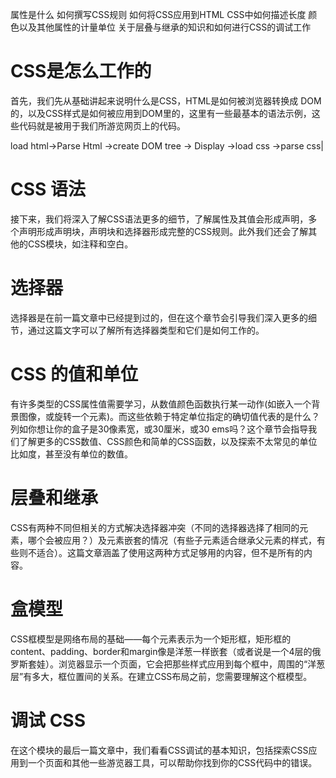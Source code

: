 属性是什么
如何撰写CSS规则
如何将CSS应用到HTML
CSS中如何描述长度
颜色以及其他属性的计量单位
关于层叠与继承的知识和如何进行CSS的调试工作


# CSS是怎么工作的
首先，我们先从基础讲起来说明什么是CSS，HTML是如何被浏览器转换成 DOM 的，以及CSS样式是如何被应用到DOM里的，这里有一些最基本的语法示例，这些代码就是被用于我们所游览网页上的代码。


load html->Parse Html ->create DOM tree -> Display
         ->load css ->parse css|


# CSS 语法
接下来，我们将深入了解CSS语法更多的细节，了解属性及其值会形成声明，多个声明形成声明块，声明块和选择器形成完整的CSS规则。此外我们还会了解其他的CSS模块，如注释和空白。


# 选择器
选择器是在前一篇文章中已经提到过的，但在这个章节会引导我们深入更多的细节，通过这篇文字可以了解所有选择器类型和它们是如何工作的。


# CSS  的值和单位 
有许多类型的CSS属性值需要学习，从数值颜色函数执行某一动作(如嵌入一个背景图像，或旋转一个元素)。而这些依赖于特定单位指定的确切值代表的是什么？列如你想让你的盒子是30像素宽，或30厘米，或30 ems吗？这个章节会指导我们了解更多的CSS数值、CSS颜色和简单的CSS函数，以及探索不太常见的单位比如度，甚至没有单位的数值。

# 层叠和继承
CSS有两种不同但相关的方式解决选择器冲突（不同的选择器选择了相同的元素，哪个会被应用？）及元素嵌套的情况（有些子元素适合继承父元素的样式，有些则不适合）。这篇文章涵盖了使用这两种方式足够用的内容，但不是所有的内容。

# 盒模型
CSS框模型是网络布局的基础——每个元素表示为一个矩形框，矩形框的content、padding、border和margin像是洋葱一样嵌套（或者说是一个4层的俄罗斯套娃）。浏览器显示一个页面，它会把那些样式应用到每个框中，周围的“洋葱层”有多大，框位置间的关系。在建立CSS布局之前，您需要理解这个框模型。

# 调试 CSS 
在这个模块的最后一篇文章中，我们看看CSS调试的基本知识，包括探索CSS应用到一个页面和其他一些游览器工具，可以帮助你找到你的CSS代码中的错误。